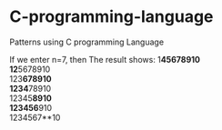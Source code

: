 # C-programming-language
Patterns using C programming Language

If we enter n=7, 
then The result shows:
1**45678910                                                                                                                    
12**5678910                                                                                                                    
123**678910                                                                                                                    
1234**78910                                                                                                                    
12345**8910                                                                                                                    
123456**910                                                                                                                   
1234567**10
